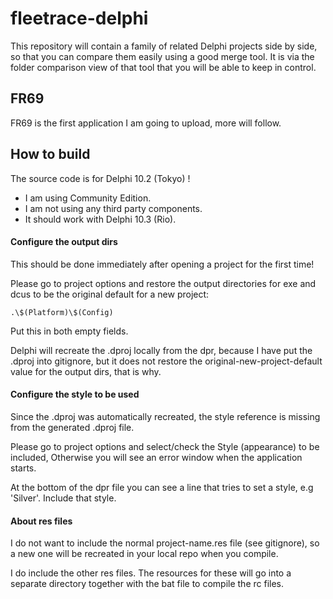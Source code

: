# fleetrace-delphi

This repository will contain a family of related Delphi projects side by side, so that you can compare them easily using a good merge tool. It is via the folder comparison view of that tool that you will be able to keep in control.

## FR69

FR69 is the first application I am going to upload, more will follow.

## How to build

The source code is for Delphi 10.2 (Tokyo) !

- I am using Community Edition.
- I am not using any third party components.
- It should work with Delphi 10.3 (Rio).

#### Configure the output dirs

This should be done immediately after opening a project for the first time!

Please go to project options and restore the output directories for exe and dcus to be the original default for a new project:

```
.\$(Platform)\$(Config)
```

Put this in both empty fields.

Delphi will recreate the .dproj locally from the dpr, because I have put the .dproj into gitignore,
but it does not restore the original-new-project-default value for the output dirs, that is why.

#### Configure the style to be used

Since the .dproj was automatically recreated, the style reference is missing from the generated .dproj file.

Please go to project options and select/check the Style (appearance) to be included,
Otherwise you will see an error window when the application starts.

At the bottom of the dpr file you can see a line that tries to set a style, e.g 'Silver'.
Include that style.

#### About res files

I do not want to include the normal project-name.res file (see gitignore),
so a new one will be recreated in your local repo when you compile.

I do include the other res files.
The resources for these will go into a separate directory together with the bat file to compile the rc files.



